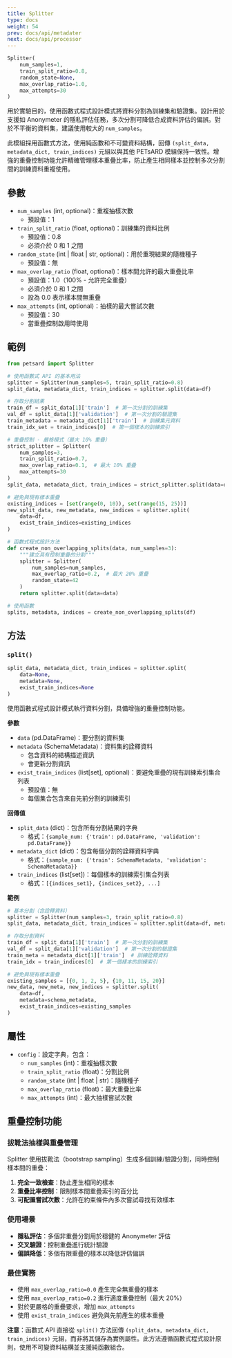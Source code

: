 ```yaml
---
title: Splitter
type: docs
weight: 54
prev: docs/api/metadater
next: docs/api/processor
---
```



```python
Splitter(
    num_samples=1,
    train_split_ratio=0.8,
    random_state=None,
    max_overlap_ratio=1.0,
    max_attempts=30
)
```

用於實驗目的，使用函數式程式設計模式將資料分割為訓練集和驗證集。設計用於支援如 Anonymeter 的隱私評估任務，多次分割可降低合成資料評估的偏誤。對於不平衡的資料集，建議使用較大的 `num_samples`。

此模組採用函數式方法，使用純函數和不可變資料結構，回傳 `(split_data, metadata_dict, train_indices)` 元組以與其他 PETsARD 模組保持一致性。增強的重疊控制功能允許精確管理樣本重疊比率，防止產生相同樣本並控制多次分割間的訓練資料重複使用。

## 參數

- `num_samples` (int, optional)：重複抽樣次數
  - 預設值：1
- `train_split_ratio` (float, optional)：訓練集的資料比例
  - 預設值：0.8
  - 必須介於 0 和 1 之間
- `random_state` (int | float | str, optional)：用於重現結果的隨機種子
  - 預設值：無
- `max_overlap_ratio` (float, optional)：樣本間允許的最大重疊比率
  - 預設值：1.0（100% - 允許完全重疊）
  - 必須介於 0 和 1 之間
  - 設為 0.0 表示樣本間無重疊
- `max_attempts` (int, optional)：抽樣的最大嘗試次數
  - 預設值：30
  - 當重疊控制啟用時使用

## 範例

```python
from petsard import Splitter

# 使用函數式 API 的基本用法
splitter = Splitter(num_samples=5, train_split_ratio=0.8)
split_data, metadata_dict, train_indices = splitter.split(data=df)

# 存取分割結果
train_df = split_data[1]['train']  # 第一次分割的訓練集
val_df = split_data[1]['validation']  # 第一次分割的驗證集
train_metadata = metadata_dict[1]['train']  # 訓練集元資料
train_idx_set = train_indices[0]  # 第一個樣本的訓練索引

# 重疊控制 - 嚴格模式（最大 10% 重疊）
strict_splitter = Splitter(
    num_samples=3,
    train_split_ratio=0.7,
    max_overlap_ratio=0.1,  # 最大 10% 重疊
    max_attempts=30
)
split_data, metadata_dict, train_indices = strict_splitter.split(data=df)

# 避免與現有樣本重疊
existing_indices = [set(range(0, 10)), set(range(15, 25))]
new_split_data, new_metadata, new_indices = splitter.split(
    data=df,
    exist_train_indices=existing_indices
)

# 函數式程式設計方法
def create_non_overlapping_splits(data, num_samples=3):
    """建立具有控制重疊的分割"""
    splitter = Splitter(
        num_samples=num_samples,
        max_overlap_ratio=0.2,  # 最大 20% 重疊
        random_state=42
    )
    return splitter.split(data=data)

# 使用函數
splits, metadata, indices = create_non_overlapping_splits(df)
```

## 方法

### `split()`

```python
split_data, metadata_dict, train_indices = splitter.split(
    data=None,
    metadata=None,
    exist_train_indices=None
)
```

使用函數式程式設計模式執行資料分割，具備增強的重疊控制功能。

**參數**

- `data` (pd.DataFrame)：要分割的資料集
- `metadata` (SchemaMetadata)：資料集的詮釋資料
  - 包含資料的結構描述資訊
  - 會更新分割資訊
- `exist_train_indices` (list[set], optional)：要避免重疊的現有訓練索引集合列表
  - 預設值：無
  - 每個集合包含來自先前分割的訓練索引

**回傳值**

- `split_data` (dict)：包含所有分割結果的字典
  - 格式：`{sample_num: {'train': pd.DataFrame, 'validation': pd.DataFrame}}`
- `metadata_dict` (dict)：包含每個分割的詮釋資料字典
  - 格式：`{sample_num: {'train': SchemaMetadata, 'validation': SchemaMetadata}}`
- `train_indices` (list[set])：每個樣本的訓練索引集合列表
  - 格式：`[{indices_set1}, {indices_set2}, ...]`

**範例**

```python
# 基本分割（含詮釋資料）
splitter = Splitter(num_samples=3, train_split_ratio=0.8)
split_data, metadata_dict, train_indices = splitter.split(data=df, metadata=schema_metadata)

# 存取分割資料
train_df = split_data[1]['train']  # 第一次分割的訓練集
val_df = split_data[1]['validation']  # 第一次分割的驗證集
train_meta = metadata_dict[1]['train']  # 訓練詮釋資料
train_idx = train_indices[0]  # 第一個樣本的訓練索引

# 避免與現有樣本重疊
existing_samples = [{0, 1, 2, 5}, {10, 11, 15, 20}]
new_data, new_meta, new_indices = splitter.split(
    data=df,
    metadata=schema_metadata,
    exist_train_indices=existing_samples
)
```

## 屬性

- `config`：設定字典，包含：
  - `num_samples` (int)：重複抽樣次數
  - `train_split_ratio` (float)：分割比例
  - `random_state` (int | float | str)：隨機種子
  - `max_overlap_ratio` (float)：最大重疊比率
  - `max_attempts` (int)：最大抽樣嘗試次數

## 重疊控制功能

### 拔靴法抽樣與重疊管理

Splitter 使用拔靴法（bootstrap sampling）生成多個訓練/驗證分割，同時控制樣本間的重疊：

1. **完全一致檢查**：防止產生相同的樣本
2. **重疊比率控制**：限制樣本間重疊索引的百分比
3. **可配置嘗試次數**：允許在約束條件內多次嘗試尋找有效樣本

### 使用場景

- **隱私評估**：多個非重疊分割用於穩健的 Anonymeter 評估
- **交叉驗證**：控制重疊進行統計驗證
- **偏誤降低**：多個有限重疊的樣本以降低評估偏誤

### 最佳實務

- 使用 `max_overlap_ratio=0.0` 產生完全無重疊的樣本
- 使用 `max_overlap_ratio=0.2` 進行適度重疊控制（最大 20%）
- 對於更嚴格的重疊要求，增加 `max_attempts`
- 使用 `exist_train_indices` 避免與先前產生的樣本重疊

**注意**：函數式 API 直接從 `split()` 方法回傳 `(split_data, metadata_dict, train_indices)` 元組，而非將其儲存為實例屬性。此方法遵循函數式程式設計原則，使用不可變資料結構並支援純函數組合。